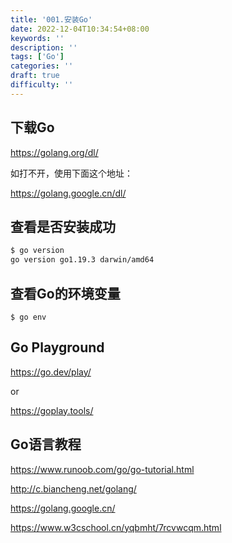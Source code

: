 ```yaml
---
title: '001.安装Go'
date: 2022-12-04T10:34:54+08:00
keywords: ''
description: ''
tags: ['Go']
categories: ''
draft: true
difficulty: ''
---
```



## 下载Go

https://golang.org/dl/

如打不开，使用下面这个地址：

https://golang.google.cn/dl/

## 查看是否安装成功

```bash
$ go version
go version go1.19.3 darwin/amd64
```

## 查看Go的环境变量

```
$ go env
```

## Go Playground

https://go.dev/play/

or 

https://goplay.tools/

## Go语言教程

https://www.runoob.com/go/go-tutorial.html 

http://c.biancheng.net/golang/

https://golang.google.cn/

https://www.w3cschool.cn/yqbmht/7rcvwcqm.html
